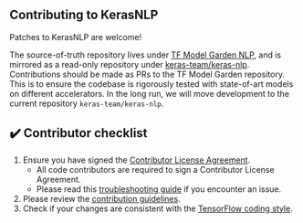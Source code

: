 ## Contributing to KerasNLP

Patches to KerasNLP are welcome!

The source-of-truth repository lives under
[TF Model Garden NLP](https://github.com/tensorflow/models/tree/master/official/nlp/keras_nlp),
and is mirrored as a read-only repository under
[keras-team/keras-nlp](https://github.com/keras-team/keras-nlp).
Contributions should be made as PRs to the TF Model Garden repository.
This is to ensure the codebase is rigorously tested with state-of-art models
on different accelerators.
In the long run, we will move development to the current repository `keras-team/keras-nlp`.

## :heavy_check_mark: Contributor checklist

1. Ensure you have signed the [Contributor License Agreement](https://cla.developers.google.com/about/google-individual?csw=1).
    * All code contributors are required to sign a Contributor License Agreement.
    * Please read this [troubleshooting guide](Contributor-License-Agreements#troubleshooting-clas)
    if you encounter an issue.
2. Please review the [contribution guidelines](https://github.com/tensorflow/models/wiki/How-to-contribute).
3. Check if your changes are consistent with the [TensorFlow coding style](https://www.tensorflow.org/community/contribute/code_style).
